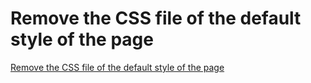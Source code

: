 # Remove the CSS file of the default style of the page
[Remove the CSS file of the default style of the page](https://aiwithcloud.com/2022/09/19/remove_the_css_file_of_the_default_style_of_the_page/)